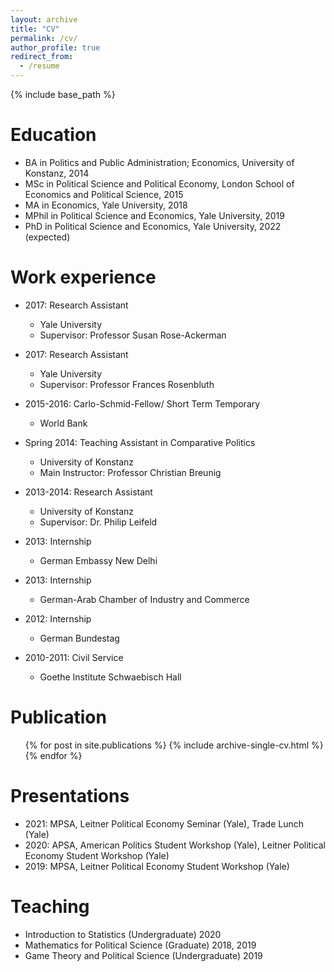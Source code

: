 ```yaml
---
layout: archive
title: "CV"
permalink: /cv/
author_profile: true
redirect_from:
  - /resume
---
```


{% include base_path %}

Education
======
* BA in Politics and Public Administration; Economics, University of Konstanz, 2014
* MSc in Political Science and Political Economy, London School of Economics and Political Science, 2015
* MA in Economics, Yale University, 2018 
* MPhil in Political Science and Economics, Yale University, 2019
* PhD in Political Science and Economics, Yale University, 2022 (expected)


Work experience
======

* 2017: Research Assistant
  * Yale University
  * Supervisor: Professor Susan Rose-Ackerman

* 2017: Research Assistant
  * Yale University
  * Supervisor: Professor Frances Rosenbluth

* 2015-2016: Carlo-Schmid-Fellow/ Short Term Temporary
  * World Bank

* Spring 2014: Teaching Assistant in Comparative Politics
  * University of Konstanz
  * Main Instructor: Professor Christian Breunig

* 2013-2014: Research Assistant
  * University of Konstanz
  * Supervisor: Dr. Philip Leifeld

* 2013: Internship
  * German Embassy New Delhi

* 2013: Internship
  * German-Arab Chamber of Industry and Commerce

* 2012: Internship
  * German Bundestag

* 2010-2011: Civil Service
  * Goethe Institute Schwaebisch Hall

Publication
======
  <ul>{% for post in site.publications %}
    {% include archive-single-cv.html %}
  {% endfor %}</ul>
  
Presentations
======
* 2021: MPSA, Leitner Political Economy Seminar (Yale), Trade Lunch (Yale)
* 2020: APSA, American Politics Student Workshop (Yale), Leitner Political Economy Student Workshop (Yale)
* 2019: MPSA, Leitner Political Economy Student Workshop (Yale)
 
  
Teaching
======
* Introduction to Statistics (Undergraduate) 2020
* Mathematics for Political Science (Graduate) 2018, 2019
* Game Theory and Political Science (Undergraduate) 2019
 
 
